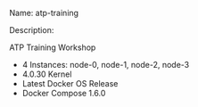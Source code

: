Name: atp-training

Description:

ATP Training Workshop

- 4 Instances: node-0, node-1, node-2, node-3
- 4.0.30 Kernel
- Latest Docker OS Release
- Docker Compose 1.6.0
